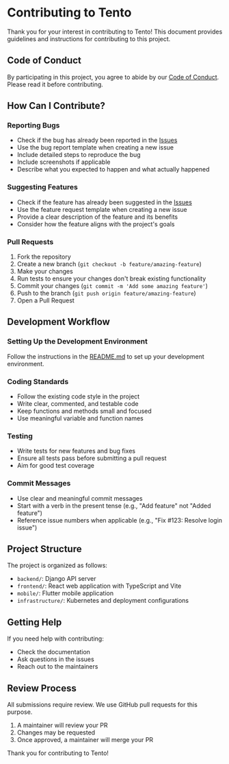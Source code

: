 # Contributing to Tento

Thank you for your interest in contributing to Tento! This document provides guidelines and instructions for contributing to this project.

## Code of Conduct

By participating in this project, you agree to abide by our [Code of Conduct](CODE_OF_CONDUCT.md). Please read it before contributing.

## How Can I Contribute?

### Reporting Bugs

- Check if the bug has already been reported in the [Issues](https://github.com/yourusername/tento/issues)
- Use the bug report template when creating a new issue
- Include detailed steps to reproduce the bug
- Include screenshots if applicable
- Describe what you expected to happen and what actually happened

### Suggesting Features

- Check if the feature has already been suggested in the [Issues](https://github.com/yourusername/tento/issues)
- Use the feature request template when creating a new issue
- Provide a clear description of the feature and its benefits
- Consider how the feature aligns with the project's goals

### Pull Requests

1. Fork the repository
2. Create a new branch (`git checkout -b feature/amazing-feature`)
3. Make your changes
4. Run tests to ensure your changes don't break existing functionality
5. Commit your changes (`git commit -m 'Add some amazing feature'`)
6. Push to the branch (`git push origin feature/amazing-feature`)
7. Open a Pull Request

## Development Workflow

### Setting Up the Development Environment

Follow the instructions in the [README.md](README.md) to set up your development environment.

### Coding Standards

- Follow the existing code style in the project
- Write clear, commented, and testable code
- Keep functions and methods small and focused
- Use meaningful variable and function names

### Testing

- Write tests for new features and bug fixes
- Ensure all tests pass before submitting a pull request
- Aim for good test coverage

### Commit Messages

- Use clear and meaningful commit messages
- Start with a verb in the present tense (e.g., "Add feature" not "Added feature")
- Reference issue numbers when applicable (e.g., "Fix #123: Resolve login issue")

## Project Structure

The project is organized as follows:

- `backend/`: Django API server
- `frontend/`: React web application with TypeScript and Vite
- `mobile/`: Flutter mobile application
- `infrastructure/`: Kubernetes and deployment configurations

## Getting Help

If you need help with contributing:

- Check the documentation
- Ask questions in the issues
- Reach out to the maintainers

## Review Process

All submissions require review. We use GitHub pull requests for this purpose.

1. A maintainer will review your PR
2. Changes may be requested
3. Once approved, a maintainer will merge your PR

Thank you for contributing to Tento!
